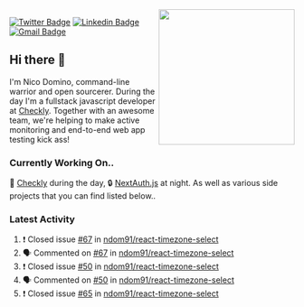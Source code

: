 <img align="right" src="https://user-images.githubusercontent.com/7415984/172472491-91b16eac-fa22-4ecf-92df-d687139fd1f9.gif" width="240" />


[![Twitter Badge](https://img.shields.io/badge/-@ndom91-1ca0f1?style=flat-square&labelColor=1ca0f1&logo=twitter&logoColor=white&link=https://twitter.com/ndom91)](https://twitter.com/ndom91) [![Linkedin Badge](https://img.shields.io/badge/-ndom91-blue?style=flat-square&logo=Linkedin&logoColor=white&link=https://www.linkedin.com/in/ndom91/)](https://www.linkedin.com/in/ndom91/) [![Gmail Badge](https://img.shields.io/badge/-yo@ndo.dev-c14438?style=flat-square&logo=mail.ru&logoColor=white&link=mailto:yo@ndo.dev)](mailto:yo@ndo.dev)

## Hi there 👋

I'm Nico Domino, command-line warrior and open sourcerer. During the day I'm a fullstack javascript developer at [Checkly](https://checklyhq.com). Together with an awesome team, we're helping to make active monitoring and end-to-end web app testing kick ass!

### Currently Working On..

🦝 [Checkly](https://checklyhq.com) during the day, 🔒 [NextAuth.js](https://github.com/nextauthjs/next-auth) at night. As well as various side projects that you can find listed below..

<!--START_SECTION_PROFILE_VIEWS:readme-info-->
<!--END_SECTION_PROFILE_VIEWS:readme-info-->

<!--START_SECTION_DAILY_COMMIT:readme-info-->
<!--END_SECTION_DAILY_COMMIT:readme-info-->

<!--START_SECTION_WEEKLY_COMMIT:readme-info-->
<!--END_SECTION_WEEKLY_COMMIT:readme-info-->

### Latest Activity

<!--START_SECTION:activity-->
1. ❗️ Closed issue [#67](https://github.com/ndom91/react-timezone-select/issues/67) in [ndom91/react-timezone-select](https://github.com/ndom91/react-timezone-select)
2. 🗣 Commented on [#67](https://github.com/ndom91/react-timezone-select/issues/67) in [ndom91/react-timezone-select](https://github.com/ndom91/react-timezone-select)
3. ❗️ Closed issue [#50](https://github.com/ndom91/react-timezone-select/issues/50) in [ndom91/react-timezone-select](https://github.com/ndom91/react-timezone-select)
4. 🗣 Commented on [#50](https://github.com/ndom91/react-timezone-select/issues/50) in [ndom91/react-timezone-select](https://github.com/ndom91/react-timezone-select)
5. ❗️ Closed issue [#65](https://github.com/ndom91/react-timezone-select/issues/65) in [ndom91/react-timezone-select](https://github.com/ndom91/react-timezone-select)
<!--END_SECTION:activity-->
